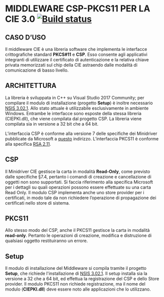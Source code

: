 # MIDDLEWARE CSP-PKCS11 PER LA CIE 3.0 [![Build status](https://ci.appveyor.com/api/projects/status/dpc0ditjn04ylw6y?svg=true)](https://ci.appveyor.com/project/italia/cie-middleware)


## CASO D’USO

Il middleware CIE è una libreria software che implementa le interfacce crittografiche standard **PKCS#11** e **CSP**. Esso consente agli applicativi integranti di utilizzare il certificato di autenticazione e la relativa chiave privata memorizzati sul chip della CIE astraendo dalle modalità di comunicazione di basso livello. 

## ARCHITETTURA
La libreria è sviluppata in C++ su Visual Studio 2017 Community; per compilare il modulo di installazione (progetto **Setup**) è inoltre necessario [NSIS 3.02.1](https://sourceforge.net/projects/nsis/). Allo stato attuale è utilizzabile esclusivamente in ambiente Windows. Entrambe le interfacce sono esposte della stessa libreria (CIEPKI.dll), che viene compilata dal progetto CSP. La libreria viene compilata sia in versione a 32 bit che a 64 bit.

L’interfaccia CSP è conforme alla versione 7 delle specifiche dei Minidriver pubblicate da Microsoft a [questo](http://download.microsoft.com/download/7/E/7/7E7662CF-CBEA-470B-A97E-CE7CE0D98DC2/sc-minidriver_specs_V7.docx) indirizzo.
L’interfaccia PKCS11 è conforme alla specifica [RSA 2.11](https://www.cryptsoft.com/pkcs11doc/v211/).

## CSP
Il Minidriver CIE gestisce la carta in modalità **Read-Only**, come previsto dalle specifiche §7.4, pertanto i comandi di creazione e cancellazione di oggetti non sono supportati. Si faccia riferimento alla specifica Microsoft per i dettagli su quali operazioni possono essere effettuate su una carta Read Only.
Il modulo CSP implementa anche uno store provider per i certificati, in modo tale da non richiedere l’operazione di propagazione dei certificati nello store di sistema.

## PKCS11
Allo stesso modo del CSP, anche il PKCS11 gestisce la carta in modalità **read-only**. Pertanto le operazioni di creazione, modifica e distruzione di qualsiasi oggetto restituiranno un errore.

## Setup
Il modulo di installazione del Middleware si compila tramite il progetto **Setup**, che richiede l'installazione di [NSIS 3.02.1](https://sourceforge.net/projects/nsis/). Il setup installa sia la versione a 32 che a 64 bit, ed effettua la registrazione del CSP e dello Store provider. Il modulo PKCS11 non richiede registrazione, ma il nome del modulo (**CIEPKI.dll**) deve essere noto alle applicazioni che lo utilizzano.

